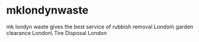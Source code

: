 # mklondynwaste
mk londyn waste gives the best service of rubbish removal London\ garden clearance London\ Tire Disposal London
